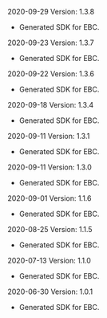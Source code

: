 2020-09-29 Version: 1.3.8
- Generated SDK for EBC.

2020-09-23 Version: 1.3.7
- Generated SDK for EBC.

2020-09-22 Version: 1.3.6
- Generated SDK for EBC.

2020-09-18 Version: 1.3.4
- Generated SDK for EBC.

2020-09-11 Version: 1.3.1
- Generated SDK for EBC.

2020-09-11 Version: 1.3.0
- Generated SDK for EBC.

2020-09-01 Version: 1.1.6
- Generated SDK for EBC.

2020-08-25 Version: 1.1.5
- Generated SDK for EBC.

2020-07-13 Version: 1.1.0
- Generated SDK for EBC.

2020-06-30 Version: 1.0.1
- Generated SDK for EBC.

